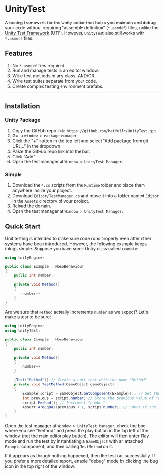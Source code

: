 # UnityTest
A testing framework for the Unity editor that helps you maintain and debug your code without requiring "assembly definition" (`*.asmdef`) files, unlike the [Unity Test Framework](https://docs.unity3d.com/Packages/com.unity.test-framework@1.4/manual/index.html) (UTF). However, `UnityTest` also still works with `*.asmdef` files.

## Features
1. No `*.asmdef` files required.
2. Run and manage tests in an editor window.
3. Write test methods in any class. AND/OR,
4. Write test suites separate from your code.
5. Create complex testing environment prefabs.

----------------------------

## Installation
### Unity Package
1. Copy the GitHub repo link: `https://github.com/hatfullr/UnityTest.git`.
2. Go to `Window > Package Manager`
3. Click the "+" button in the top left and select "Add package from git URL..." in the dropdown.
4. Paste the GitHub repo link into the bar.
5. Click "Add".
6. Open the test manager at `Window > UnityTest Manager`.

### Simple
1. Download the `*.cs` scripts from the `Runtime` folder and place them anywhere inside your project.
2. Download `Editor/TestManager.cs` and move it into a folder named `Editor` in the `Assets` directory of your project.
3. Reload the domain.
4. Open the test manager at `Window > UnityTest Manager`.

## Quick Start
Unit testing is intended to make sure code runs properly even after other systems have been introduced. However, the following example keeps things simple. Suppose you have some Unity class called `Example`:
```C#
using UnityEngine;

public class Example : MonoBehaviour
{
    public int number;

    private void Method()
    {
        number++;
    }
}
```
Are we sure that `Method` actually increments `number` as we expect? Let's make a test to be sure:
```C#
using UnityEngine;
using UnityTest;

public class Example : MonoBehaviour
{
    public int number;

    private void Method()
    {
        number++;
    }

    [Test("Method")] // Create a unit test with the name "Method"
    private void TestMethod(GameObject gameObject)
    {
        Example script = gameObject.GetComponent<Example>(); // Get the Example component
        int previous = script.number; // Store the previous value of "number"
        script.Method(); // Increment "number"
        Assert.AreEqual(previous + 1, script.number); // Check if the increment worked
    }
}
```
Open the test manager at `Window > UnityTest Manager`, check the box where you see "Method" and press the play button in the top left of the window (not the main editor play button). The editor will then enter Play mode and run the test by instantiating a `GameObject` with an attached `Example` component, and then calling `TestMethod` on it.

If it appears as though nothing happened, then the test ran successfully. If you prefer a more detailed report, enable "debug" mode by clicking the bug icon in the top right of the window.
